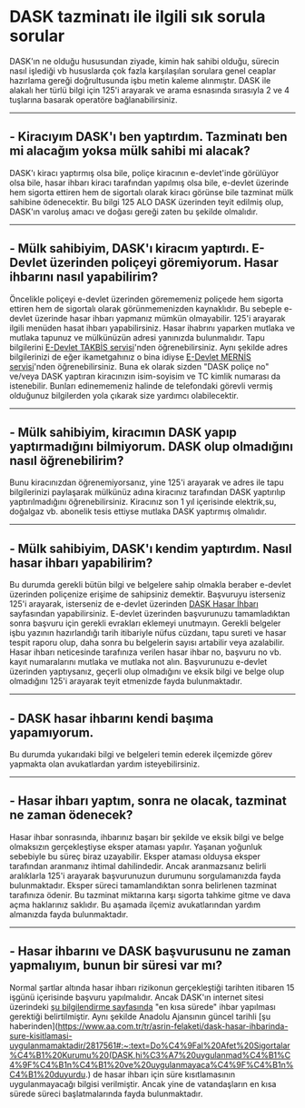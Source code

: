# DASK tazminatı ile ilgili sık sorula sorular
DASK'ın ne olduğu hususundan ziyade, kimin hak sahibi olduğu, sürecin nasıl işlediği vb hususlarda çok fazla karşılaşılan sorulara genel ceaplar hazırlama gereği doğrultusunda işbu metin kaleme alınmıştır. DASK ile alakalı her türlü bilgi için 125'i arayarak ve arama esnasında sırasıyla 2 ve 4 tuşlarına basarak operatöre bağlanabilirsiniz.  

--------------  
## - Kiracıyım DASK'ı ben yaptırdım. Tazminatı ben mi alacağım yoksa mülk sahibi mi alacak?
DASK'ı kiracı yaptırmış olsa bile, poliçe kiracının e-devlet'inde görülüyor olsa bile, hasar ihbarı kiracı tarafından yapılmış olsa bile, e-devlet üzerinde hem sigorta ettiren hem de sigortalı olarak kiracı görünse bile tazminat mülk sahibine ödenecektir. Bu bilgi 125 ALO DASK üzerinden teyit edilmiş olup, DASK'ın varoluş amacı ve doğası gereği zaten bu şekilde olmalıdır.  
  
--------------
## - Mülk sahibiyim, DASK'ı kiracım yaptırdı. E-Devlet üzerinden poliçeyi göremiyorum. Hasar ihbarını nasıl yapabilirim?  
Öncelikle poliçeyi e-devlet üzerinden görememeniz poliçede hem sigorta ettiren hem de sigortalı olarak görünmemenizden kaynaklıdır. Bu sebeple e-devlet üzerinde hasar ihbarı yapmanız mümkün olmayabilir. 125'i arayarak ilgili menüden hasat ihbarı yapabilirsiniz. Hasar ihabrını yaparken mutlaka ve mutlaka tapunuz ve mülkünüzün adresi yanınızda bulunmalıdır. Tapu bilgilerini [E-Devlet TAKBİS servisi](https://www.turkiye.gov.tr/tapu-bilgileri-sorgulama)'nden öğrenebilirsiniz. Aynı şekilde adres bilgilerinizi de eğer ikametgahınız o bina idiyse [E-Devlet MERNİS servisi](https://www.turkiye.gov.tr/nvi-yerlesim-yeri-ve-diger-adres-belgesi-sorgulama)'nden öğrenebilirsiniz. Buna ek olarak sizden "DASK poliçe no" ve/veya DASK yaptıran kiracınızın isim-soyisim ve TC kimlik numarası da istenebilir. Bunları edinememeniz halinde de telefondaki görevli vermiş olduğunuz bilgilerden yola çıkarak size yardımcı olabilecektir.  
  
--------------
 ## - Mülk sahibiyim, kiracımın DASK yapıp yaptırmadığını bilmiyorum. DASK olup olmadığını nasıl öğrenebilirim?  
 Bunu kiracınızdan öğrenemiyorsanız, yine 125'i arayarak ve adres ile tapu bilgilerinizi paylaşarak mülkünüz adına kiracınız tarafından DASK yaptırılıp  yaptırılmadığını öğrenebilirsiniz. Kiracınız son 1 yıl içerisinde elektrik,su, doğalgaz vb. abonelik tesis ettiyse mutlaka DASK yaptırmış olmalıdır.  
   
 -------------
 ## - Mülk sahibiyim, DASK'ı kendim yaptırdım. Nasıl hasar ihbarı yapabilirim?  
 Bu durumda gerekli bütün bilgi ve belgelere sahip olmakla beraber e-devlet üzerinden poliçenize erişime de sahipsiniz demektir. Başvuruyu isterseniz 125'i arayarak, isterseniz de e-devlet üzerinden [DASK Hasar İhbarı](https://www.turkiye.gov.tr/dogal-afet-sigortalari-hasar-ihbari) sayfasından yapabilirsiniz. E-devlet üzerinden başvurunuzu tamamladıktan sonra başvuru için gerekli evrakları eklemeyi unutmayın. Gerekli belgeler işbu yazının hazırlandığı tarih itibariyle nüfus cüzdanı, tapu sureti ve hasar tespit raporu olup, daha sonra bu belgelerin sayısı artabilir veya azalabilir. Hasar ihbarı neticesinde tarafınıza verilen hasar ihbar no, başvuru no vb. kayıt numaralarını mutlaka ve mutlaka not alın. Başvurunuzu e-devlet üzerinden yaptıysanız, geçerli olup olmadığını ve eksik bilgi ve belge olup olmadığını 125'i arayarak teyit etmenizde fayda bulunmaktadır. 
  
--------------
## - DASK hasar ihbarını kendi başıma yapamıyorum.
Bu durumda yukarıdaki bilgi ve belgeleri temin ederek ilçemizde görev yapmakta olan avukatlardan yardım isteyebilirsiniz.  
  
--------------
## - Hasar ihbarı yaptım, sonra ne olacak, tazminat ne zaman ödenecek?  
Hasar ihbar sonrasında, ihbarınız başarı bir şekilde ve eksik bilgi ve belge olmaksızın gerçekleştiyse eksper ataması yapılır. Yaşanan yoğunluk sebebiyle bu süreç biraz uzayabilir. Eksper ataması olduysa eksper tarafından aranmanız ihtimal dahilindedir. Ancak aranmazsanız belirli aralıklarla 125'i arayarak başvurunuzun durumunu sorgulamanızda fayda bulunmaktadır. Eksper süreci tamamlandıktan sonra belirlenen tazminat tarafınıza ödenir. Bu tazminat miktarına karşı sigorta tahkime gitme ve dava açma haklarınız saklıdır. Bu aşamada ilçemiz avukatlarından yardım almanızda fayda bulunmaktadır.  
  
--------------
## - Hasar ihbarını ve DASK başvurusunu ne zaman yapmalıyım, bunun bir süresi var mı?
Normal şartlar altında hasar ihbarı rizikonun gerçekleştiği tarihten itibaren 15 işgünü içerisinde başvuru yapılmalıdır. Ancak DASK'ın internet sitesi üzerindeki [şu bilgilendirme sayfasında](https://dask.gov.tr/tr/zds-bilgilendirme-uyarilar) "en kısa sürede" ihbar yapılması gerektiği belirtilmiştir. Aynı şekilde Anadolu Ajansının güncel tarihli [şu haberinden](https://www.aa.com.tr/tr/asrin-felaketi/dask-hasar-ihbarinda-sure-kisitlamasi-uygulanmamaktadir/2817561#:~:text=Do%C4%9Fal%20Afet%20Sigortalar%C4%B1%20Kurumu%20(DASK,hi%C3%A7%20uygulanmad%C4%B1%C4%9F%C4%B1n%C4%B1%20ve%20uygulanmayaca%C4%9F%C4%B1n%C4%B1%20duyurdu.) de hasar ihbarı için süre kısıtlamasının uygulanmayacağı bilgisi verilmiştir. Ancak yine de vatandaşların en kısa sürede süreci başlatmalarında fayda bulunmaktadır.
